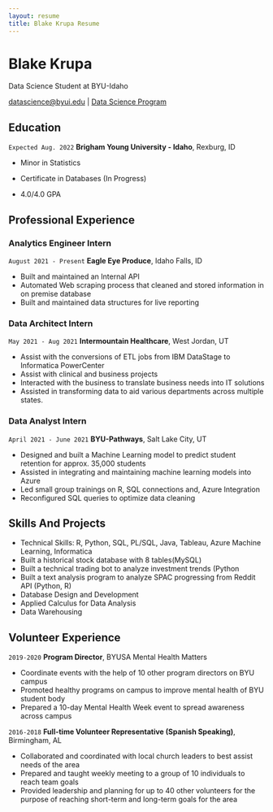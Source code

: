 ```yaml
---
layout: resume
title: Blake Krupa Resume
---
```

# Blake Krupa
Data Science Student at BYU-Idaho

<div id="webaddress">
<a href="datascience@byui.edu">datascience@byui.edu</a>
| <a href="https://byuidatascience.github.io/development.html">Data Science Program</a>
</div>

<!-- https://www.monique.tech/the-art-of-markdown -->


## Education

`Expected Aug. 2022`
__Brigham Young University - Idaho__, Rexburg, ID

- Minor in Statistics
- Certificate in Databases (In Progress)

- 4.0/4.0  GPA


## Professional Experience

### Analytics Engineer Intern

`August 2021 - Present`
__Eagle Eye Produce__, Idaho Falls, ID

- Built and maintained an Internal API
- Automated Web scraping process that cleaned and stored information in on premise database
- Built and maintained data structures for live reporting

### Data Architect Intern

`May 2021 - Aug 2021`
__Intermountain Healthcare__, West Jordan, UT

- Assist with the conversions of ETL jobs from IBM DataStage to Informatica PowerCenter
- Assist with clinical and business projects
- Interacted with the business to translate business needs into IT solutions
- Assisted in transforming data to aid various departments across multiple states.

### Data Analyst Intern

`April 2021 - June 2021`
__BYU-Pathways__, Salt Lake City, UT

- Designed and built a Machine Learning model to predict student retention for approx. 35,000 students
- Assisted in integrating and maintaining machine learning models into Azure
- Led small group trainings on R, SQL connections and, Azure Integration
- Reconfigured SQL queries to optimize data cleaning




## Skills And Projects

- Technical Skills: R, Python, SQL, PL/SQL, Java, Tableau, Azure Machine Learning, Informatica
- Built a historical stock database with 8 tables(MySQL)
- Built a technical trading bot to analyze investment trends (Python
- Built a text analysis program to analyze SPAC progressing from Reddit API (Python, R)
- Database Design and Development
- Applied Calculus for Data Analysis
- Data Warehousing


## Volunteer Experience

`2019-2020`
__Program Director__, BYUSA Mental Health Matters

- Coordinate events with the help of 10 other program directors on BYU campus 
- Promoted healthy programs on campus to improve mental health of BYU student body
- Prepared a 10-day Mental Health Week event to spread awareness across campus


`2016-2018`
__Full-time Volunteer Representative (Spanish Speaking)__, Birmingham, AL

- Collaborated and coordinated with local church leaders to best assist needs of the area
- Prepared and taught weekly meeting to a group of 10 individuals to reach team goals
- Provided leadership and planning for up to 40 other volunteers for the purpose of reaching short-term and long-term
goals for the area



<!-- ### Footer

Last updated: May 2013 -->


